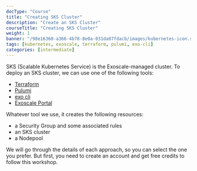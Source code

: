 ```yaml
---
docType: "Course"
title: "Creating SKS Cluster"
description: "Create an SKS Cluster"
courseTitle: "Creating SKS Cluster"
weight: 1
banner: "/98e16360-a366-4b78-8e0a-031da07fdacb/images/kubernetes-icon.svg"
tags: [kubernetes, exoscale, terraform, pulumi, exo-cli]
categories: [intermediate]
---
```


SKS (Scalable Kubernetes Service) is the Exoscale-managed cluster. To deploy an SKS cluster, we can use one of the 
following tools:

- [Terraform](https://terraform.com)
- [Pulumi](https://pulumi.com)
- [exo cli](https://github.com/exoscale/cli)
- [Exoscale Portal](https://exoscale.com)

Whatever tool we use, it creates the following resources:

- a Security Group and some associated rules
- an SKS cluster
- a Nodepool

We will go through the details of each approach, so you can select the one you prefer. But first, you need to create an account and get free credits to follow this workshop.
